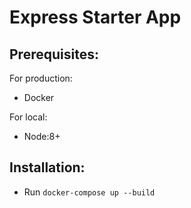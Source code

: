 # Express Starter App

## **Prerequisites:**

For production:

- Docker

For local:

- Node:8+

## **Installation:**

- Run `docker-compose up --build`
